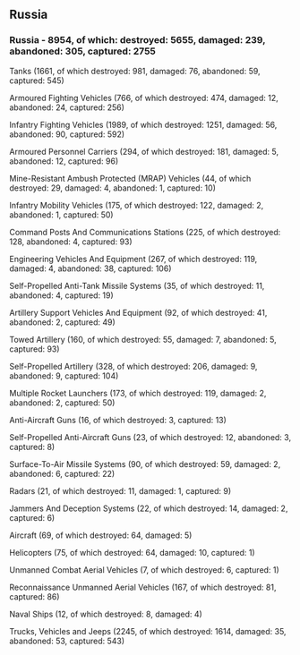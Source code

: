 
 
 ## Russia
 
 ### Russia - 8954, of which: destroyed: 5655, damaged: 239, abandoned: 305, captured: 2755

 

 

 Tanks (1661, of which destroyed: 981, damaged: 76, abandoned: 59, captured: 545)

 Armoured Fighting Vehicles (766, of which destroyed: 474, damaged: 12, abandoned: 24, captured: 256)

 Infantry Fighting Vehicles (1989, of which destroyed: 1251, damaged: 56, abandoned: 90, captured: 592)

 Armoured Personnel Carriers (294, of which destroyed: 181, damaged: 5, abandoned: 12, captured: 96)

 Mine-Resistant Ambush Protected (MRAP) Vehicles (44, of which destroyed: 29, damaged: 4, abandoned: 1, captured: 10)

 Infantry Mobility Vehicles (175, of which destroyed: 122, damaged: 2, abandoned: 1, captured: 50)

 Command Posts And Communications Stations (225, of which destroyed: 128, abandoned: 4, captured: 93)

 Engineering Vehicles And Equipment (267, of which destroyed: 119, damaged: 4, abandoned: 38, captured: 106)

 Self-Propelled Anti-Tank Missile Systems (35, of which destroyed: 11, abandoned: 4, captured: 19)

 Artillery Support Vehicles And Equipment (92, of which destroyed: 41, abandoned: 2, captured: 49)

 Towed Artillery (160, of which destroyed: 55, damaged: 7, abandoned: 5, captured: 93)

 Self-Propelled Artillery (328, of which destroyed: 206, damaged: 9, abandoned: 9, captured: 104)

 Multiple Rocket Launchers (173, of which destroyed: 119, damaged: 2, abandoned: 2, captured: 50)

 Anti-Aircraft Guns (16, of which destroyed: 3, captured: 13)

 Self-Propelled Anti-Aircraft Guns (23, of which destroyed: 12, abandoned: 3, captured: 8)

 Surface-To-Air Missile Systems (90, of which destroyed: 59, damaged: 2, abandoned: 6, captured: 22)

 Radars (21, of which destroyed: 11, damaged: 1, captured: 9)

 Jammers And Deception Systems (22, of which destroyed: 14, damaged: 2, captured: 6)

 Aircraft (69, of which destroyed: 64, damaged: 5)

 Helicopters (75, of which destroyed: 64, damaged: 10, captured: 1)

 Unmanned Combat Aerial Vehicles (7, of which destroyed: 6, captured: 1)

 Reconnaissance Unmanned Aerial Vehicles (167, of which destroyed: 81, captured: 86)

 Naval Ships (12, of which destroyed: 8, damaged: 4)

 Trucks, Vehicles and Jeeps (2245, of which destroyed: 1614, damaged: 35, abandoned: 53, captured: 543)

